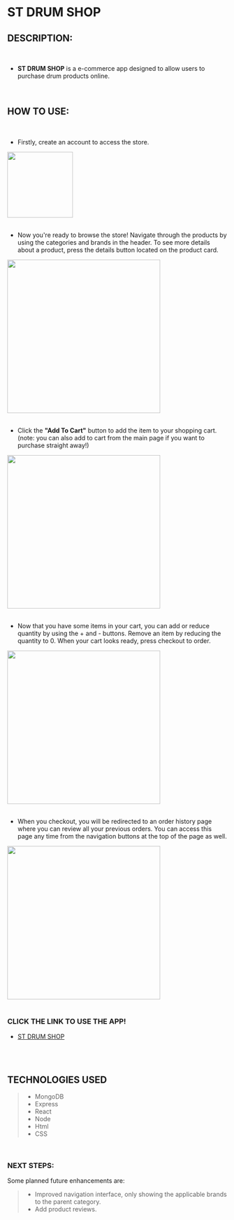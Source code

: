 
# **ST DRUM SHOP**

## **DESCRIPTION:**
<br />
 
 - **ST DRUM SHOP** is a e-commerce app designed to allow users to purchase drum products online.

<br />


## **HOW TO USE:**

<br />

- Firstly, create an account to access the store.
  <br />

<img src="https://i.imgur.com/kzhjvSq.png" height= 150px>

<br />
<br />

- Now you're ready to browse the store! Navigate through the products by using the categories and brands in the header. To see more details about a product, press the details button located on the product card.
  <br />

<img src="https://i.imgur.com/2lr5axj.png" height= 350px>

<br />
<br />

- Click the **"Add To Cart"** button to add the item to your shopping cart. (note: you can also add to cart from the main page if you want to purchase straight away!)
  <br />

<img src="https://i.imgur.com/rUvct75.png" height= 350px>

<br />
<br />

- Now that you have some items in your cart, you can add or reduce quantity by using the + and - buttons. Remove an item by reducing the quantity to 0. When your cart looks ready, press checkout to order.
  <br />

<img src="https://i.imgur.com/u23qaL3.png" height= 350px>

<br />
<br />


- When you checkout, you will be redirected to an order history page where you can review all your previous orders. You can access this page any time from the navigation buttons at the top of the page as well.
  <br />

<img src="https://i.imgur.com/u23qaL3.png" height= 350px>

<br />
<br />

### **CLICK THE LINK TO USE THE APP!**

- <a href="https://st-drum-shop.herokuapp.com/orders/new" target="_blank" rel="noreferrer noopener" >ST DRUM SHOP</a>

<br />
<br />

## **TECHNOLOGIES USED**

> - MongoDB
> - Express
> - React
> - Node
> - Html
> - CSS

<br />

### **NEXT STEPS:**

Some planned future enhancements are:

> - Improved navigation interface, only showing the applicable brands to the parent category.
> - Add product reviews.